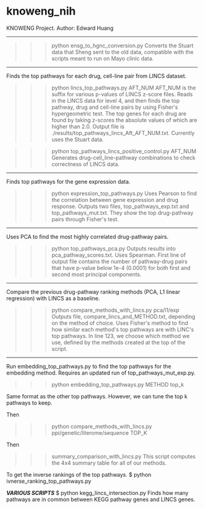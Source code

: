 # knoweng_nih
KNOWENG Project.
Author: Edward Huang

______________________________________
>>> python ensg_to_hgnc_conversion.py
Converts the Stuart data that Sheng sent to the old data, compatible with the 
scripts meant to run on Mayo clinic data.

______________________________________
Finds the top pathways for each drug, cell-line pair from LINCS dataset.
>>> python lincs_top_pathways.py AFT_NUM
AFT_NUM is the suffix for various p-values of LINCS z-score files.
Reads in the LINCS data for level 4, and then finds the top pathway, drug
and cell-line pairs by using Fisher's hypergeometric test. The top genes for
each drug are found by taking z-scores the absolute values of which are higher
than 2.0. Output file is ./results/top_pathways_lincs_Aft_AFT_NUM.txt.
Currently uses the Stuart data.

>>> python top_pathways_lincs_positive_control.py AFT_NUM
Generates drug-cell_line-pathway combinations to check correctness of LINCS 
data.

______________________________________
Finds top pathways for the gene expression data.
>>> python expression_top_pathways.py
Uses Pearson to find the correlation between gene expression and drug response.
Outputs two files, top_pathways_exp.txt and top_pathways_mut.txt.
They show the top drug-pathway pairs through Fisher's test.

______________________________________
Uses PCA to find the most highly correlated drug-pathway pairs.
>>> python top_pathways_pca.py
Outputs results into pca_pathway_scores.txt.
Uses Spearman. First line of output file contains the number of pathway-drug
pairs that have p-value below 1e-4 (0.0001) for both first and second most
principal components.

______________________________________
Compare the previous drug-pathway ranking methods (PCA, L1 linear regression)
with LINCS as a baseline.
>>> python compare_methods_with_lincs.py pca/l1/exp
Outputs file, compare_lincs_and_METHOD.txt, depending on the method of choice. 
Uses Fisher's method to find how similar each method's top pathways are with
LINC's top pathways.
In line 123, we choose which method we use, defined by the methods created at
the top of the script.

______________________________________
Run embedding_top_pathways.py to find the top pathways for the embedding method.
Requires an updated run of top_pathways_mut_exp.py.

>>> python embedding_top_pathways.py METHOD top_k

Same format as the other top pathways. However, we can tune the top k pathways
to keep.

Then 
>>> python compare_methods_with_lincs.py ppi/genetic/literome/sequence TOP_K

Then
>>> summary_comparison_with_lincs.py
This script computes the 4x4 summary table for all of our methods.

To get the inverse rankings of the top pathways.
$ python ivnerse_ranking_top_pathways.py


_____VARIOUS SCRIPTS_____
$ python kegg_lincs_intersection.py
Finds how many pathways are in common between KEGG pathway genes and LINCS
genes.